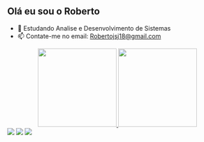 ## Olá eu sou o Roberto
- 🌱 Estudando Analise e Desenvolvimento de Sistemas
- 📫 Contate-me no email: Robertojsj18@gmail.com
<div align="center">
  <a href="https://github.com/RobertoJSJTV">
  <img height="180em" src="https://github-readme-stats.vercel.app/api?username=RobertoJSJTV&show_icons=true&theme=dracula&include_all_commits=true&count_private=true"/>
  <img height="180em" src="https://github-readme-stats.vercel.app/api/top-langs/?username=rafaballerini&layout=compact&langs_count=7&theme=dracula"/>
</div>
  
  <div> 
  <a href="https://instagram.com/robertooo_sjr" target="_blank"><img src="https://img.shields.io/badge/-Instagram-%23E4405F?style=for-the-badge&logo=instagram&logoColor=white" target="_blank"></a>
  <a href = "mailto:Robertojsj18@gmail.com"><img src="https://img.shields.io/badge/-Gmail-%23333?style=for-the-badge&logo=gmail&logoColor=white" target="_blank"></a>
  <a href="https://www.linkedin.com/in/robertojsjunior/" target="_blank"><img src="https://img.shields.io/badge/-LinkedIn-%230077B5?style=for-the-badge&logo=linkedin&logoColor=white" target="_blank"></a> 
</div>
